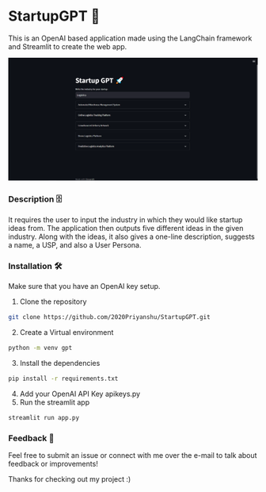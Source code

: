 # StartupGPT 🚀
This is an OpenAI based application made using the LangChain framework and Streamlit to create the web app.

![An image of the StartupGPT webApp in action](https://github.com/2020Priyanshu/StartupGPT/blob/main/resources/StartupGPT.png)

### Description 🗄️
It requires the user to input the industry in which they would like startup ideas from. The application then outputs five different ideas in the given industry. Along with the ideas, it also gives a one-line description, suggests a name, a USP, and also a User Persona.

### Installation 🛠️
Make sure that you have an OpenAI key setup.

 1. Clone the repository
```bash
git clone https://github.com/2020Priyanshu/StartupGPT.git
```
 2. Create a Virtual environment
```bash
python -m venv gpt
```
 3. Install the dependencies
```bash
pip install -r requirements.txt
```
 4. Add your OpenAI API Key apikeys.py
 5. Run the streamlit app
```bash
streamlit run app.py
```

### Feedback 📩
Feel free to submit an issue or connect with me over the e-mail to talk about feedback or improvements!

Thanks for checking out my project :)
